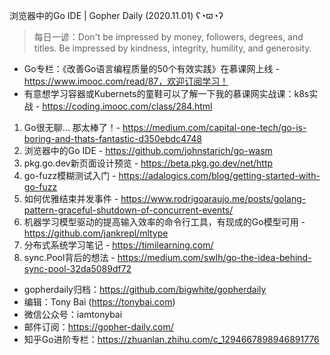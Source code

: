 浏览器中的Go IDE | Gopher Daily (2020.11.01) ʕ◔ϖ◔ʔ

>每日一谚：Don't be impressed by money, followers, degrees, and titles. Be impressed by kindness, integrity, humility, and generosity. 

* Go专栏：《改善Go语言编程质量的50个有效实践》在慕课网上线 - https://www.imooc.com/read/87，欢迎订阅学习！ 
* 有意想学习容器或Kubernets的童鞋可以了解一下我的慕课网实战课：k8s实战 - https://coding.imooc.com/class/284.html

1. Go很无聊... 那太棒了！- https://medium.com/capital-one-tech/go-is-boring-and-thats-fantastic-d350ebdc4748
2. 浏览器中的Go IDE - https://github.com/johnstarich/go-wasm
3. pkg.go.dev新页面设计预览 - https://beta.pkg.go.dev/net/http
4. go-fuzz模糊测试入门 - https://adalogics.com/blog/getting-started-with-go-fuzz
5. 如何优雅结束并发事件 - https://www.rodrigoaraujo.me/posts/golang-pattern-graceful-shutdown-of-concurrent-events/
6. 机器学习模型驱动的提高输入效率的命令行工具，有现成的Go模型可用 - https://github.com/jankrepl/mltype
7. 分布式系统学习笔记 - https://timilearning.com/
8. sync.Pool背后的想法 - https://medium.com/swlh/go-the-idea-behind-sync-pool-32da5089df72

* gopherdaily归档：https://github.com/bigwhite/gopherdaily
* 编辑：Tony Bai (https://tonybai.com)
* 微信公众号：iamtonybai
* 邮件订阅：https://gopher-daily.com/
* 知乎Go进阶专栏：https://zhuanlan.zhihu.com/c_1294667898946891776


